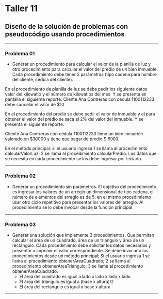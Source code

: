 # Taller 11
## Diseño de la solución de problemas con pseudocódigo usando procedimientos

***

### Problema 01
* Generar un procedimiento para calcular el valor de la planilla de luz y otro procedimiento para calcular el valor del predio de un bien inmueble.
Cada procedimiento debe tener 2 parámetros (tipo cadena para nombre del cliente, cédula del cliente). 

En el procedimiento de planilla de luz se debe pedir los siguiente datos valor del kilowatio y el número de kilowatios del mes. Y se presenta en pantalla el siguiente reporte: 
Cliente Ana Contreras con cédula 1100112233 debe cancelar el valor de $10

En el procedimiento del predio se debe pedir el valor de inmueble y el para obtener el valor del predio se saca el 2% del valor del inmueble. Y se presenta el siguiente reporte:

Cliente Ana Contreras con cédula 1100112233 tiene un bien inmueble valorado en $30000 y tiene que pagar de predio $ 6000.

En el método principal; si el usuario ingresa 1 se llama al procedimiento calcularValorLuz; 2 se  llama al procedimiento calcularPredio. Los datos que se necesita en cada procedimiento se los debe ingresar por teclado.


***
### Problema 02
* Generar un procedimiento sin parámetros. El objetivo del procedimiento es ingresar los valores de un arreglo unidimensional de tipo cadena, el número de elementos del arreglo es de 5; en el mismo procedimiento usar otro ciclo repetitivo para presentar los valores del arreglo.
Al procedimiento se lo debe invocar desde la función principal
***

### Problema 03
* Generar una solución que implemente 3 procedimientos. Que permitan calcular el área de un cuadrado, área de un triángulo y área de un rectángulo. Cada procedimiento debe solicitar los datos necesarios y presentar o imprimir el valor correspondiente. Se debe invocar a los procedimientos desde un método principal; Si el usuario ingresa 1 se llama al procedimiento obtenerAreaCuadrado; 2 se llama al procedimiento obtenerAreaTriangulo; 3 se llama al procedimiento obtenerAreaCuadrado.
	* El área del cuadrado es igual a lado x lado x lado x lado
	* El área del triángulo es igual a (base x altura)/2
	* El área del rectángulo es igual a base x altura

***